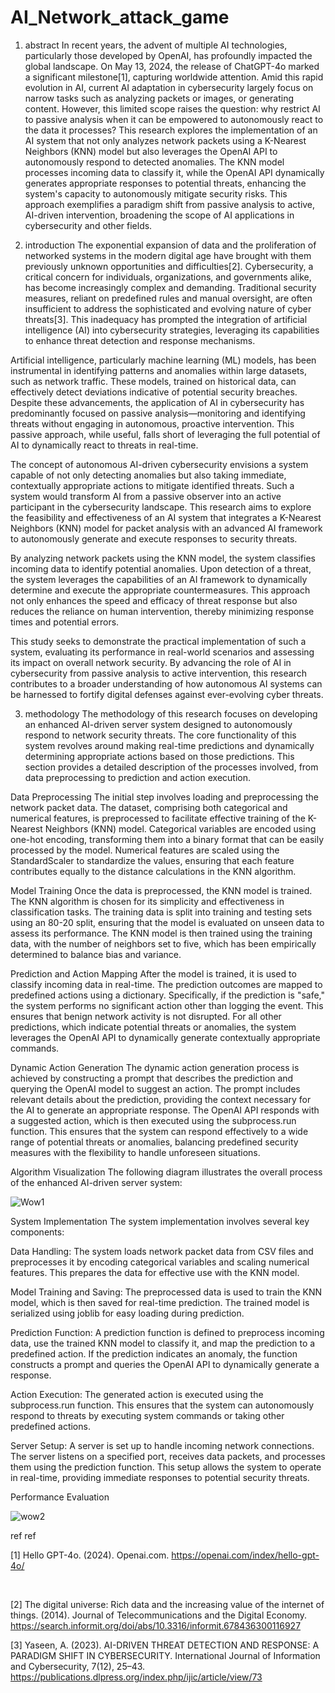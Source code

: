 # AI_Network_attack_game

1) abstract
In recent years, the advent of multiple AI technologies, particularly those developed by OpenAI, has profoundly impacted the global landscape. On May 13, 2024, the release of ChatGPT-4o marked a significant milestone[1], capturing worldwide attention. Amid this rapid evolution in AI, current AI adaptation in cybersecurity largely focus on narrow tasks such as analyzing packets or images, or generating content. However, this limited scope raises the question: why restrict AI to passive analysis when it can be empowered to autonomously react to the data it processes? This research explores the implementation of an AI system that not only analyzes network packets using a K-Nearest Neighbors (KNN) model but also leverages the OpenAI API to autonomously respond to detected anomalies. The KNN model processes incoming data to classify it, while the OpenAI API dynamically generates appropriate responses to potential threats, enhancing the system's capacity to autonomously mitigate security risks. This approach exemplifies a paradigm shift from passive analysis to active, AI-driven intervention, broadening the scope of AI applications in cybersecurity and other fields.
 
 
2) introduction
The exponential expansion of data and the proliferation of networked systems in the modern digital age have brought with them previously unknown opportunities and difficulties[2]. Cybersecurity, a critical concern for individuals, organizations, and governments alike, has become increasingly complex and demanding. Traditional security measures, reliant on predefined rules and manual oversight, are often insufficient to address the sophisticated and evolving nature of cyber threats[3]. This inadequacy has prompted the integration of artificial intelligence (AI) into cybersecurity strategies, leveraging its capabilities to enhance threat detection and response mechanisms.
 
Artificial intelligence, particularly machine learning (ML) models, has been instrumental in identifying patterns and anomalies within large datasets, such as network traffic. These models, trained on historical data, can effectively detect deviations indicative of potential security breaches. Despite these advancements, the application of AI in cybersecurity has predominantly focused on passive analysis—monitoring and identifying threats without engaging in autonomous, proactive intervention. This passive approach, while useful, falls short of leveraging the full potential of AI to dynamically react to threats in real-time.
 
The concept of autonomous AI-driven cybersecurity envisions a system capable of not only detecting anomalies but also taking immediate, contextually appropriate actions to mitigate identified threats. Such a system would transform AI from a passive observer into an active participant in the cybersecurity landscape. This research aims to explore the feasibility and effectiveness of an AI system that integrates a K-Nearest Neighbors (KNN) model for packet analysis with an advanced AI framework to autonomously generate and execute responses to security threats.
 
By analyzing network packets using the KNN model, the system classifies incoming data to identify potential anomalies. Upon detection of a threat, the system leverages the capabilities of an AI framework to dynamically determine and execute the appropriate countermeasures. This approach not only enhances the speed and efficacy of threat response but also reduces the reliance on human intervention, thereby minimizing response times and potential errors.
 
This study seeks to demonstrate the practical implementation of such a system, evaluating its performance in real-world scenarios and assessing its impact on overall network security. By advancing the role of AI in cybersecurity from passive analysis to active intervention, this research contributes to a broader understanding of how autonomous AI systems can be harnessed to fortify digital defenses against ever-evolving cyber threats.


3) methodology
The methodology of this research focuses on developing an enhanced AI-driven server system designed to autonomously respond to network security threats. The core functionality of this system revolves around making real-time predictions and dynamically determining appropriate actions based on those predictions. This section provides a detailed description of the processes involved, from data preprocessing to prediction and action execution.
 
Data Preprocessing
The initial step involves loading and preprocessing the network packet data. The dataset, comprising both categorical and numerical features, is preprocessed to facilitate effective training of the K-Nearest Neighbors (KNN) model. Categorical variables are encoded using one-hot encoding, transforming them into a binary format that can be easily processed by the model. Numerical features are scaled using the StandardScaler to standardize the values, ensuring that each feature contributes equally to the distance calculations in the KNN algorithm.
 
Model Training
Once the data is preprocessed, the KNN model is trained. The KNN algorithm is chosen for its simplicity and effectiveness in classification tasks. The training data is split into training and testing sets using an 80-20 split, ensuring that the model is evaluated on unseen data to assess its performance. The KNN model is then trained using the training data, with the number of neighbors set to five, which has been empirically determined to balance bias and variance.
 
Prediction and Action Mapping
After the model is trained, it is used to classify incoming data in real-time. The prediction outcomes are mapped to predefined actions using a dictionary. Specifically, if the prediction is "safe," the system performs no significant action other than logging the event. This ensures that benign network activity is not disrupted. For all other predictions, which indicate potential threats or anomalies, the system leverages the OpenAI API to dynamically generate contextually appropriate commands.
 
Dynamic Action Generation
The dynamic action generation process is achieved by constructing a prompt that describes the prediction and querying the OpenAI model to suggest an action. The prompt includes relevant details about the prediction, providing the context necessary for the AI to generate an appropriate response. The OpenAI API responds with a suggested action, which is then executed using the subprocess.run function. This ensures that the system can respond effectively to a wide range of potential threats or anomalies, balancing predefined security measures with the flexibility to handle unforeseen situations.
 
Algorithm Visualization
The following diagram illustrates the overall process of the enhanced AI-driven server system:

 ![Wow1](https://github.com/user-attachments/assets/1aea96fa-1086-41c1-a3d8-c2112c360eef)



System Implementation
The system implementation involves several key components:
 
Data Handling: The system loads network packet data from CSV files and preprocesses it by encoding categorical variables and scaling numerical features. This prepares the data for effective use with the KNN model.
 
Model Training and Saving: The preprocessed data is used to train the KNN model, which is then saved for real-time prediction. The trained model is serialized using joblib for easy loading during prediction.
 
Prediction Function: A prediction function is defined to preprocess incoming data, use the trained KNN model to classify it, and map the prediction to a predefined action. If the prediction indicates an anomaly, the function constructs a prompt and queries the OpenAI API to dynamically generate a response.
 
Action Execution: The generated action is executed using the subprocess.run function. This ensures that the system can autonomously respond to threats by executing system commands or taking other predefined actions.
 
Server Setup: A server is set up to handle incoming network connections. The server listens on a specified port, receives data packets, and processes them using the prediction function. This setup allows the system to operate in real-time, providing immediate responses to potential security threats.
 
Performance Evaluation
 

![wow2](https://github.com/user-attachments/assets/18d67eb1-1dae-45fb-803d-61f495ce07b1)


ref ref

 

[1] Hello GPT-4o. (2024). Openai.com. https://openai.com/index/hello-gpt-4o/

‌

[2] The digital universe: Rich data and the increasing value of the internet of things. (2014). Journal of Telecommunications and the Digital Economy. https://search.informit.org/doi/abs/10.3316/informit.678436300116927

 

‌[3] Yaseen, A. (2023). AI-DRIVEN THREAT DETECTION AND RESPONSE: A PARADIGM SHIFT IN CYBERSECURITY. International Journal of Information and Cybersecurity, 7(12), 25–43. https://publications.dlpress.org/index.php/ijic/article/view/73
